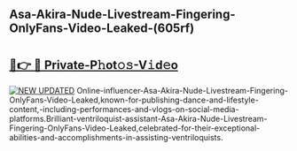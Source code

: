 ## Asa-Akira-Nude-Livestream-Fingering-OnlyFans-Video-Leaked-(605rf)


# <h2><a href="https://mediaupload.pro?-19M">🔗👉 🔴 Private-P𝚑ot𝚘𝚜-V𝚒d𝚎o</a></h2>

[![NEW UPDATED](https://i.imgur.com/0qMVB7G.gif)](https://mediaupload.pro?-19M)
Online-influencer-Asa-Akira-Nude-Livestream-Fingering-OnlyFans-Video-Leaked,known-for-publishing-dance-and-lifestyle-content,-including-performances-and-vlogs-on-social-media-platforms.Brilliant-ventriloquist-assistant-Asa-Akira-Nude-Livestream-Fingering-OnlyFans-Video-Leaked,celebrated-for-their-exceptional-abilities-and-accomplishments-in-assisting-ventriloquists.  